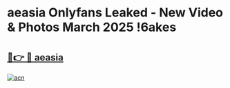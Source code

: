 # aeasia Onlyfans Leaked - New Video & Photos March 2025 !6akes

# <h2><a href="https://auyrqj.iuczelnia.edu.pl?title=aeasia&ref=6akes">🔗👉 🔴 aeasia</a></h2>

[![acn](https://github.com/user-attachments/assets/0f9c940e-d8b0-45ae-aac7-cd30a18b3e1c)](https://auyrqj.iuczelnia.edu.pl?title=aeasia&ref=6akes)

